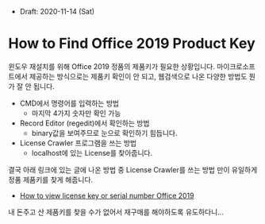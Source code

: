 * Draft: 2020-11-14 (Sat)
# How to Find Office 2019 Product Key

윈도우 재설치를 위해 Office 2019 정품의 제품키가 필요한 상황입니다. 마이크로소프트에서 제공하는 방식으로는 제품키 확인이 안 되고, 웹검색으로 나온 다양한 방법도 뭔가 잘 안 됩니다. 
* CMD에서 명령어를 입력하는 방법
  * 마지막 4가지 숫자만 확인 가능
* Record Editor (regedit)에서 확인하는 방법
  * binary값을 보여주므로 눈으로 확인하기 힘듭니다.
* License Crawler 프로그램을 쓰는 방법
  * localhost에 있는 License를 찾아줍니다.

결국 아래 링크에 있는 글에 나온 방법 중 License Crawler를 쓰는 방법 만이 유일하게 정품 제품키를 찾게 해줍니다. 
* [How to view license key or serial number Office 2019](https://technowikis.com/1530/how-to-view-license-key-or-serial-number-office-2019)

내 돈주고 산 제품키를 찾을 수가 없어서 재구매를 해야하도록 유도하다니...
